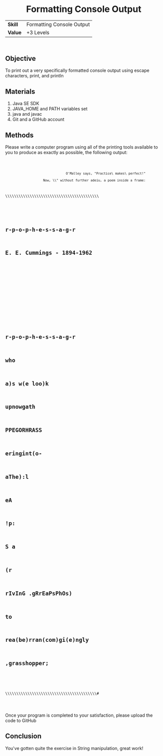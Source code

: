 <!DOCTYPE html>
<html>
<head>
</head>
<body>
	<header>
		<h1> Formatting Console Output</h1>
		<table>
			<tr>
				<td><strong>Skill</strong></td>
				<td>Formatting Console Output</td>
			</tr>
			<tr>
				<td><strong>Value</strong></td>
				<td>+3 Levels</td>
			</tr>
		</table>
	</header>
	<main>
		<section>
			<h2> Objective </h2>
			<p>
				To print out a very specifically formatted console output using escape characters, print, and println	
			</p>
		</section>
		<section>
			<h2> Materials </h2>
			<p>
				<ol>
					<li> Java SE SDK </li>
					<li> JAVA_HOME and PATH variables set </li>
					<li> java and javac </li>
					<li> Git and a GitHub account </li>
			</p>	
		</section>
		<section>
			<h2> Methods </h2>
			<p>
				Please write a computer program using all of the printing tools available to you to produce as exactly as possible, the following output:
				<code>
					<pre>

 									O'Malley says, "Practice\ makes\ perfect!"
 
						Now, \\" without further adeiu, a poem inside a frame:

\\\\\\\\\\\\\\\\\\\\\\\\\\\\\\\\\\\\\\\\\\\\\\\\\\\\\\\\\\\\\\\\\\\\\\\\\\\\\\\\\\\
#																																			  					#
#                         r-p-o-p-h-e-s-s-a-g-r																		#
#                       E. E. Cummings - 1894-1962																#
#																																									#
#																																									#
#																																									#	
#																																									#
#																																									#
#                                     r-p-o-p-h-e-s-s-a-g-r												#
#                           who																										#
#  a)s w(e loo)k																																	#
#  upnowgath																																			#
#                       PPEGORHRASS																	 							#
#                                                       eringint(o-								#
#  aThe):l																																				#
#               eA																																#
#                    !p:																													#
# S                                                                        a			#
#                                     (r																					#
# rIvInG                              .gRrEaPsPhOs)																#
#                                                                        to				#
# rea(be)rran(com)gi(e)ngly																												#
# ,grasshopper;																																		#
#																																									#
\\\\\\\\\\\\\\\\\\\\\\\\\\\\\\\\\\\\\\\\\\\\\\\\\\\\\\\\\\\\\\\\\\\\\\\\\\\\\\\\\\#
					</pre>
				</code>
			</p>
			<p>
				Once your program is completed to your satisfaction, please upload the code to GitHub
			</p>
		</section>
		<section>
			<h2> Conclusion </h2>
			<p>
				You've gotten quite the exercise in String manipulation, great work!
			</p>
		</section>
	</main>
</body>
</html>
